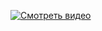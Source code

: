 [![Смотреть видео](https://andreysvirid.github.io/go-demo-app/previewi2.gif)](https://andreysvirid.github.io/go-demo-app/demo2.mp4)

